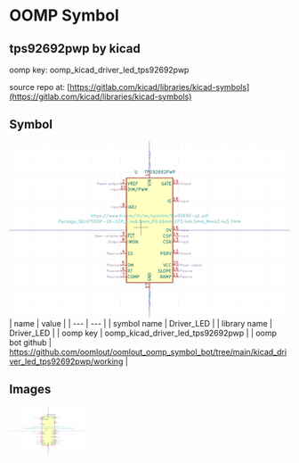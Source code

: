 # OOMP Symbol  
## tps92692pwp  by kicad  
  
oomp key: oomp_kicad_driver_led_tps92692pwp  
  
source repo at: [https://gitlab.com/kicad/libraries/kicad-symbols](https://gitlab.com/kicad/libraries/kicad-symbols)  
## Symbol  
  
[![working.png](working_600.png)](working.png)  
| name | value | 
| --- | --- | 
| symbol name | Driver_LED | 
| library name | Driver_LED | 
| oomp key | oomp_kicad_driver_led_tps92692pwp | 
| oomp bot github | https://github.com/oomlout/oomlout_oomp_symbol_bot/tree/main/kicad_driver_led_tps92692pwp/working | 
## Images  
  
[![working.png](working_140.png)](working.png)  
